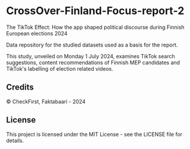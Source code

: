 # CrossOver-Finland-Focus-report-2
The TikTok Effect: How the app shaped political discourse during Finnish European elections 2024

Data repository for the studied datasets used as a basis for the report.

This study, unveiled on Monday 1 July 2024, examines TikTok search suggestions, content recommendations of Finnish MEP candidates and TikTok's labelling of election related videos.

## Credits

© CheckFirst, Faktabaari - 2024

## License

This project is licensed under the MIT License - see the LICENSE file for details.
